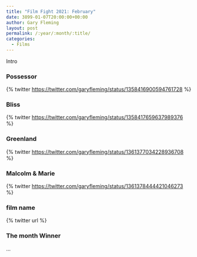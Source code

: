 ```yaml
---
title: "Film Fight 2021: February"
date: 3899-01-07T20:00:00+00:00
author: Gary Fleming
layout: post
permalink: /:year/:month/:title/
categories:
  - Films
---
```


Intro

### Possessor

{% twitter https://twitter.com/garyfleming/status/1358416900594761728 %}

### Bliss

{% twitter https://twitter.com/garyfleming/status/1358417659637989376 %}

### Greenland

{% twitter https://twitter.com/garyfleming/status/1361377034228936708 %}

### Malcolm & Marie

{% twitter https://twitter.com/garyfleming/status/1361378444421046273 %}

### film name

{% twitter url %}


### The month Winner

...
